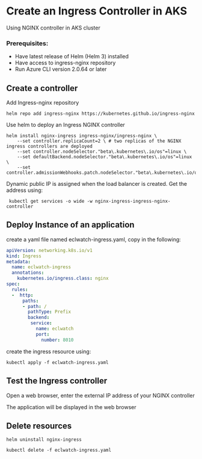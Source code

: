 # Create an Ingress Controller in AKS
Using NGINX controller in AKS cluster
### Prerequisites:
* Have latest release of Helm (Helm 3) installed
* Have access to ingress-nginx repository
* Run Azure CLI version 2.0.64 or later

## Create a controller
Add Ingress-nginx repository
```
helm repo add ingress-nginx https://kubernetes.github.io/ingress-nginx

```
Use helm to deploy an Ingress NGINX controller

```
helm install nginx-ingress ingress-nginx/ingress-nginx \
    --set controller.replicaCount=2 \ # two replicas of the NGINX ingress controllers are deployed 
    --set controller.nodeSelector."beta\.kubernetes\.io/os"=linux \
    --set defaultBackend.nodeSelector."beta\.kubernetes\.io/os"=linux \
    --set controller.admissionWebhooks.patch.nodeSelector."beta\.kubernetes\.io/os"=linux

```
Dynamic public IP is assigned when the load balancer is created.  Get the address using:
```
 kubectl get services -o wide -w nginx-ingress-ingress-nginx-controller

```
## Deploy Instance of an application

create a yaml file named eclwatch-ingress.yaml, copy in the following:
```YAML
apiVersion: networking.k8s.io/v1
kind: Ingress
metadata:
  name: eclwatch-ingress
  annotations:
    kubernetes.io/ingress.class: nginx
spec:
  rules:
  -  http:
      paths:
      - path: /
        pathType: Prefix
        backend:
         service:
           name: eclwatch
           port:
             number: 8010

```
create the ingress resource using: 
```
kubectl apply -f eclwatch-ingress.yaml

```
## Test the Ingress controller
Open a web browser, enter the external IP address of your NGINX controller

The application will be displayed in the web browser
## Delete resources
```
helm uninstall nginx-ingress

kubectl delete -f eclwatch-ingress.yaml

```

